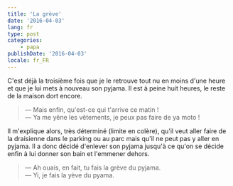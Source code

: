 ```yaml
---
title: 'La grève'
date: '2016-04-03'
lang: fr
type: post
categories:
    - papa
publishDate: '2016-04-03'
locale: fr_FR
---
```


C'est déjà la troisième fois que je le retrouve tout nu en moins d'une heure et que je lui mets à nouveau son pyjama. Il est à peine huit heures, le reste de la maison dort encore.

> — Mais enfin, qu'est-ce qui t'arrive ce matin !  
> — Ya me yêne les vêtements, je peux pas faire de ya moto !

Il m'explique alors, très déterminé (limite en colère), qu'il veut aller faire de la draisienne dans le parking ou au parc mais qu'il ne peut pas y aller en pyjama. Il a donc décidé d'enlever son pyjama jusqu'à ce qu'on se décide enfin à lui donner son bain et l'emmener dehors.

> — Ah ouais, en fait, tu fais la grève du pyjama.  
> — Yi, je fais la yève du pyama.
